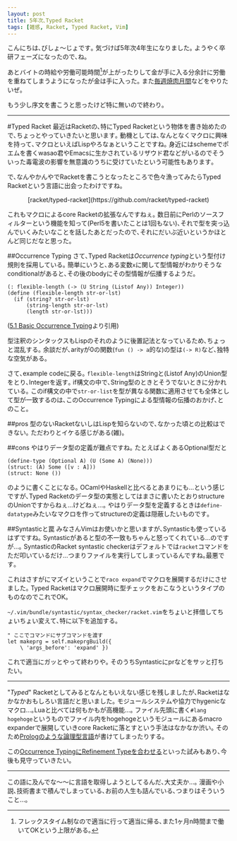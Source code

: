 ```yaml
---
layout: post
title: 5年次､Typed Racket
tags: [雑感, Racket, Typed Racket, Vim]
---
```


こんにちは､びしょ〜じょです｡
気づけば5年次4年生になりました｡
ようやく卒研フェーズになったので､ね｡

あとバイトの時給や労働可能時間[^1]が上がったりして金が手に入る分余計に労働を重ねてしまうようになったが金は手に入った｡
また[毎週焼肉月間](http://nymphium.github.io/2016/09/26/10%E6%9C%88%E3%81%AE%E6%B1%BA%E6%84%8F.html)などをやりたいぜ｡

もう少し序文を書こうと思ったけど特に無いので終わり｡

---

#Typed Racket
最近はRacketの､特にTyped Racketという物体を書き始めたので､ちょっとやっていきたいと思います｡
動機としては､なんとなくマクロに興味を持って､マクロといえばLispやろなぁということですね｡
身近にはschemeでポエムを書くwasao君やEmacsに生かされているリザウド君などがいるのでそういった毒電波の影響を無意識のうちに受けていたという可能性もあります｡

で､なんやかんやでRacketを書こうとなったところで色々漁ってみたらTyped Racketという言語に出会ったわけですね｡

<center>
[racket/typed-racket](https://github.com/racket/typed-racket)
</center>

これもマクロによるcore Racketの拡張なんですねぇ｡
数日前にPerlのソースフィルターという機能を知って(Perl5を書いたことは1回もない)､それで型を突っ込んでいくみたいなことを話したあとだったので､それにだいぶ近いというかほとんど同じだなと思った｡ 

##Occurrence Typing
さて､Typed Racketは*Occurrence typing*という型付け規則を採用している｡
簡単にいうと､ある変数`x`に関して型情報がわかりそうなconditionalがあると､その後のbodyにその型情報が伝播するようだ｡

```racket
(: flexible-length (-> (U String (Listof Any)) Integer))
(define (flexible-length str-or-lst)
  (if (string? str-or-lst)
      (string-length str-or-lst)
      (length str-or-lst)))
```
([5.1 Basic Occurrence Typing](https://docs.racket-lang.org/ts-guide/occurrence-typing.html)より引用)

型注釈のシンタックスもLispのそれのように後置記法となっているため､ちょっと混乱する｡
余談だが､arityが0の関数(`fun () -> a`的な)の型は`(-> R)`など､独特な空気がある｡

さて､example codeに戻る｡
`flexible-length`はStringと(Listof Any)のUnion型をとり､Integerを返す｡
if構文の中で､String型のときとそうでないときに分かれている｡
このif構文の中で`str-or-list`を型が異なる関数に適用させても全体として型が一致するのは､このOccurrence Typingによる型情報の伝播のおかげ､とのこと｡

##pros
型のないRacketないしはLispを知らないので､なかった頃との比較はできない｡
ただわりとイケる感じがある(雑)｡

##cons
やはりデータ型の定義が難点ですね｡
たとえばよくあるOptional型だと

```racket
(define-type (Optional A) (U (Some A) (None)))
(struct: (A) Some ([v : A]))
(struct: None ())
```
のように書くことになる｡
OCamlやHaskellと比べるとあまりにも…という感じですが､Typed Racketのデータ型の実態としてはまさに書いたとおりstructureのUnionですからねぇ…けどねぇ…｡
やはりデータ型を定義するときは`define-datatype`みたいなマクロを作ってstructureの定義は隠蔽したいものです｡

##Syntasticと罠
みなさんVimはお使いかと思いますが､Syntasticも使っているはずですね｡
Syntasticがあると型の不一致もちゃんと怒ってくれている…のですが…｡
SyntasticのRacket syntastic checkerはデフォルトでは`racket`コマンドをただ叩いているだけ…つまりファイルを実行してしまっているんですね｡最悪です｡

これはさすがにマズイということで`raco expand`でマクロを展開するだけにさせました｡
Typed Racketはマクロ展開時に型チェックをおこなうというタイプのものなのでこれでOK｡

`~/.vim/bundle/syntastic/syntax_checker/racket.vim`をちょいと拝借してちょいちょい変えて､特に以下を追加する｡

```vim
" ここでコマンドにサブコマンドを渡す
let makeprg = self.makeprgBuild({
	\ 'args_before': 'expand' })
```

これで適当にガッとやって終わりや｡
そのうちSyntasticにprなどをサッと打ちたい｡

---
"*Typed*" Racketとしてみるとなんともいえない感じを残しましたが､Racketはなかなかおもしろい言語だと思いました｡
モジュールシステムや協力でhygenicなマクロ…｡Luaと比べては何もかもが高機能…｡
ファイル先頭に書く`#lang hogehoge`というものでファイル内をhogehogeというモジュールにあるmacro expanderで展開していきcore Racketに落とすという手法はなかなか渋い｡
そのため[Prologのような論理型言語](https://docs.racket-lang.org/datalog/index.html)が書けてしまったりする｡

この[Occurrence TypingにRefinement Typeを合わせる](https://arxiv.org/abs/1511.07033)といった試みもあり､今後も見守っていきたい｡

---
この語に及んでな〜〜に言語を取得しようとしてるんだ､大丈夫か…｡
漫画や小説､技術書まで積んでしまっている､お前の人生も詰んでいる､つまりはそういうこと…｡

[^1]: フレックスタイム制なので適当に行って適当に帰る､また1ヶ月n時間まで働いてOKという上限がある｡
